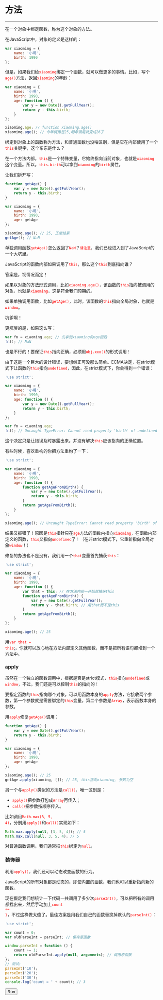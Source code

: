 <link rel="stylesheet" href="../../../static/css/button.css"/>
<link rel="stylesheet" href="../../../static/css/console.css"/>

# 方法
---

在一个对象中绑定函数，称为这个对象的方法。

在JavaScript中，对象的定义是这样的：

```javascript
var xiaoming = {
    name: '小明',
    birth: 1990
};
```

但是，如果我们给<font color="red"><code>xiaoming</code></font>绑定一个函数，就可以做更多的事情。比如，写个<font color="red"><code>age()</code></font>方法，返回<font color="red"><code>xiaoming</code></font>的年龄：

```javascript
var xiaoming = {
    name: '小明',
    birth: 1990,
    age: function () {
        var y = new Date().getFullYear();
        return y - this.birth;
    }
};

xiaoming.age; // function xiaoming.age()
xiaoming.age(); // 今年调用是25,明年调用就变成26了
```

绑定到对象上的函数称为方法，和普通函数也没啥区别，但是它在内部使用了一个<font color="red"><code>this</code></font>关键字，这个东东是什么？

在一个方法内部，<font color="red"><code>this</code></font>是一个特殊变量，它始终指向当前对象，也就是<font color="red"><code>xiaoming</code></font>这个变量。所以，<font color="red"><code>this.birth</code></font>可以拿到<font color="red"><code>xiaoming</code></font>的<font color="red"><code>birth</code></font>属性。

让我们拆开写：

```javascript
function getAge() {
    var y = new Date().getFullYear();
    return y - this.birth;
}

var xiaoming = {
    name: '小明',
    birth: 1990,
    age: getAge
};

xiaoming.age(); // 25, 正常结果
getAge(); // NaN
```

单独调用函数<font color="red"><code>getAge()</code></font>怎么返回了<font color="red"><code>NaN</code></font>？<font color="red"><code>请注意</code></font>，我们已经进入到了JavaScript的一个大坑里。

JavaScript的函数内部如果调用了<font color="red"><code>this</code></font>，那么这个<font color="red"><code>this</code></font>到底指向谁？

答案是，视情况而定！

如果以对象的方法形式调用，比如<font color="red"><code>xiaoming.age()</code></font>，该函数的<font color="red"><code>this</code></font>指向被调用的对象，也就是<font color="red"><code>xiaoming</code></font>，这是符合我们预期的。

如果单独调用函数，比如<font color="red"><code>getAge()</code></font>，此时，该函数的<font color="red"><code>this</code></font>指向全局对象，也就是<font color="red"><code>window</code></font>。

坑爹啊！

更坑爹的是，如果这么写：

```javascript
var fn = xiaoming.age; // 先拿到xiaoming的age函数
fn(); // NaN
```

也是不行的！要保证<font color="red"><code>this</code></font>指向正确，必须用<font color="red"><code>obj.xxx()</code></font>的形式调用！

由于这是一个巨大的设计错误，要想纠正可没那么简单。ECMA决定，在strict模式下让函数的<font color="red"><code>this</code></font>指向<font color="red"><code>undefined</code></font>，因此，在strict模式下，你会得到一个错误：

```javascript
'use strict';

var xiaoming = {
    name: '小明',
    birth: 1990,
    age: function () {
        var y = new Date().getFullYear();
        return y - this.birth;
    }
};

var fn = xiaoming.age;
fn(); // Uncaught TypeError: Cannot read property 'birth' of undefined
```

这个决定只是让错误及时暴露出来，并没有解决<font color="red"><code>this</code></font>应该指向的正确位置。

有些时候，喜欢重构的你把方法重构了一下：

```javascript
'use strict';

var xiaoming = {
    name: '小明',
    birth: 1990,
    age: function () {
        function getAgeFromBirth() {
            var y = new Date().getFullYear();
            return y - this.birth;
        }
        return getAgeFromBirth();
    }
};

xiaoming.age(); // Uncaught TypeError: Cannot read property 'birth' of undefined
```

结果又报错了！原因是<font color="red"><code>this</code></font>指针只在<font color="red"><code>age</code></font>方法的函数内指向<font color="red"><code>xiaoming</code></font>，在函数内部定义的函数，<font color="red"><code>this</code></font>又指向<font color="red"><code>undefined</code></font>了！（在非strict模式下，它重新指向全局对象<font color="red"><code>window</code></font>！）

修复的办法也不是没有，我们用一个<font color="red"><code>that</code></font>变量首先捕获<font color="red"><code>this</code></font>：

```javascript
'use strict';

var xiaoming = {
    name: '小明',
    birth: 1990,
    age: function () {
        var that = this; // 在方法内部一开始就捕获this
        function getAgeFromBirth() {
            var y = new Date().getFullYear();
            return y - that.birth; // 用that而不是this
        }
        return getAgeFromBirth();
    }
};

xiaoming.age(); // 25
```

用<font color="red"><code>var that = this</code></font>;，你就可以放心地在方法内部定义其他函数，而不是把所有语句都堆到一个方法中。

### apply
虽然在一个独立的函数调用中，根据是否是strict模式，<font color="red"><code>this</code></font>指向<font color="red"><code>undefined</code></font>或<font color="red"><code>window</code></font>，不过，我们还是可以控制<font color="red"><code>this</code></font>的指向的！

要指定函数的<font color="red"><code>this</code></font>指向哪个对象，可以用函数本身的<font color="red"><code>apply</code></font>方法，它接收两个参数，第一个参数就是需要绑定的<font color="red"><code>this</code></font>变量，第二个参数是<font color="red"><code>Array</code></font>，表示函数本身的参数。

用<font color="red"><code>apply</code></font>修复<font color="red"><code>getAge()</code></font>调用：

```javascript
function getAge() {
    var y = new Date().getFullYear();
    return y - this.birth;
}

var xiaoming = {
    name: '小明',
    birth: 1990,
    age: getAge
};

xiaoming.age(); // 25
getAge.apply(xiaoming, []); // 25, this指向xiaoming, 参数为空
```

另一个与<font color="red"><code>apply()</code></font>类似的方法是<font color="red"><code>call()</code></font>，唯一区别是：

* <font color="red"><code>apply()</code></font>把参数打包成<font color="red"><code>Array</code></font>再传入；
* <font color="red"><code>call()</code></font>把参数按顺序传入。

比如调用<font color="red"><code>Math.max(3, 5, 4)</code></font>，分别用<font color="red"><code>apply()</code></font>和<font color="red"><code>call()</code></font>实现如下：

```javascript
Math.max.apply(null, [3, 5, 4]); // 5
Math.max.call(null, 3, 5, 4); // 5
```

对普通函数调用，我们通常把<font color="red"><code>this</code></font>绑定为<font color="red"><code>null</code></font>。

### 装饰器
利用<font color="red"><code>apply()</code></font>，我们还可以动态改变函数的行为。

JavaScript的所有对象都是动态的，即使内置的函数，我们也可以重新指向新的函数。

现在假定我们想统计一下代码一共调用了多少次<font color="red"><code>parseInt()</code></font>，可以把所有的调用都找出来，然后手动加上<font color="red"><code>count += 1</code></font>，不过这样做太傻了。最佳方案是用我们自己的函数替换掉默认的<font color="red"><code>parseInt()</code></font>：

```javascript
'use strict';

var count = 0;
var oldParseInt = parseInt; // 保存原函数

window.parseInt = function () {
    count += 1;
    return oldParseInt.apply(null, arguments); // 调用原函数
};
// 测试:
parseInt('10');
parseInt('20');
parseInt('30');
console.log('count = ' + count); // 3
```

<button class="run" onclick="(() => {
    const element = document.querySelector('p#decorator');
    try {
        'use strict';
        var count = 0;
        var oldParseInt = parseInt; // 保存原函数
        window.parseInt = function () {
            count += 1;
            return oldParseInt.apply(null, arguments); // 调用原函数
        };
        // 测试:
        parseInt('10');
        parseInt('20');
        parseInt('30');
        console.log('count = ' + count); // 3
        element.classList.remove(['consoleError']);
        element.classList.add('consoleLog');
        element.removeAttribute('hidden');
        element.innerHTML = `<label class='consoleLog'>count = 3</label>`;
    } catch (e) {
        element.classList.remove(['consoleLog']);
        element.classList.add('consoleError');
        element.removeAttribute('hidden');
        element.innerHTML = `<label class='consoleError'>${e}</label>`;
    }
})();">Run</button>
<p id="decorator" hidden></p>
